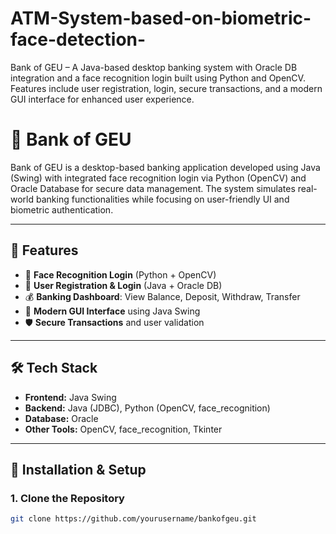 # ATM-System-based-on-biometric-face-detection-
Bank of GEU – A Java-based desktop banking system with Oracle DB integration and a face recognition login built using Python and OpenCV. Features include user registration, login, secure transactions, and a modern GUI interface for enhanced user experience.
# 🏦 Bank of GEU

Bank of GEU is a desktop-based banking application developed using Java (Swing) with integrated face recognition login via Python (OpenCV) and Oracle Database for secure data management. The system simulates real-world banking functionalities while focusing on user-friendly UI and biometric authentication.

---

## 📌 Features

- 🔐 **Face Recognition Login** (Python + OpenCV)
- 🧾 **User Registration & Login** (Java + Oracle DB)
- 💰 **Banking Dashboard**: View Balance, Deposit, Withdraw, Transfer
- 🎨 **Modern GUI Interface** using Java Swing
- 🛡️ **Secure Transactions** and user validation

---

## 🛠️ Tech Stack

- **Frontend:** Java Swing
- **Backend:** Java (JDBC), Python (OpenCV, face_recognition)
- **Database:** Oracle
- **Other Tools:** OpenCV, face_recognition, Tkinter

---

## 🚀 Installation & Setup

### 1. Clone the Repository
```bash
git clone https://github.com/yourusername/bankofgeu.git
